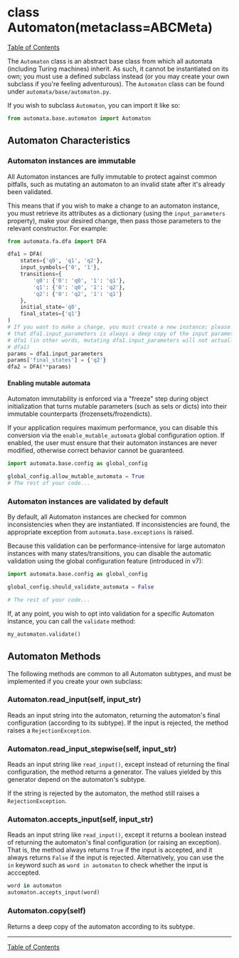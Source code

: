 # class Automaton(metaclass=ABCMeta)

[Table of Contents](README.md)

The `Automaton` class is an abstract base class from which all automata
(including Turing machines) inherit. As such, it cannot be instantiated on its
own; you must use a defined subclass instead (or you may create your own
subclass if you're feeling adventurous). The `Automaton` class can be found
under `automata/base/automaton.py`.

If you wish to subclass `Automaton`, you can import it like so:

```python
from automata.base.automaton import Automaton
```

## Automaton Characteristics

### Automaton instances are immutable

All Automaton instances are fully immutable to protect against common pitfalls,
such as mutating an automaton to an invalid state after it's already been
validated.

This means that if you wish to make a change to an automaton instance, you must
retrieve its attributes as a dictionary (using the `input_parameters` property),
make your desired change, then pass those parameters to the relevant
constructor. For example:

```python
from automata.fa.dfa import DFA

dfa1 = DFA(
    states={'q0', 'q1', 'q2'},
    input_symbols={'0', '1'},
    transitions={
        'q0': {'0': 'q0', '1': 'q1'},
        'q1': {'0': 'q0', '1': 'q2'},
        'q2': {'0': 'q2', '1': 'q1'}
    },
    initial_state='q0',
    final_states={'q1'}
)
# If you want to make a change, you must create a new instance; please note
# that dfa1.input_parameters is always a deep copy of the input parameters for
# dfa1 (in other words, mutating dfa1.input_parameters will not actually mutate
# dfa1)
params = dfa1.input_parameters
params['final_states'] = {'q2'}
dfa2 = DFA(**params)
```

#### Enabling mutable automata

Automaton immutability is enforced via a "freeze" step during object
initialization that turns mutable parameters (such as sets or dicts) into their
immutable counterparts (frozensets/frozendicts).

If your application requires maximum performance, you can disable this
conversion via the `enable_mutable_automata` global configuration option. If
enabled, the user must ensure that their automaton instances are never modified,
otherwise correct behavior cannot be guaranteed.

```python
import automata.base.config as global_config

global_config.allow_mutable_automata = True
# The rest of your code...
```

### Automaton instances are validated by default

By default, all Automaton instances are checked for common inconsistencies when
they are instantiated. If inconsistencies are found, the appropriate exception
from `automata.base.exceptions` is raised.

Because this validation can be performance-intensive for large automaton
instances with many states/transitions, you can disable the automatic validation
using the global configuration feature (introduced in v7):

```python
import automata.base.config as global_config

global_config.should_validate_automata = False

# The rest of your code...
```

If, at any point, you wish to opt into validation for a specific Automaton instance, you can call the `validate` method:

```python
my_automaton.validate()
```

## Automaton Methods

The following methods are common to all Automaton subtypes, and must be
implemented if you create your own subclass:

### Automaton.read_input(self, input_str)

Reads an input string into the automaton, returning the automaton's final
configuration (according to its subtype). If the input is rejected, the method
raises a `RejectionException`.

### Automaton.read_input_stepwise(self, input_str)

Reads an input string like `read_input()`, except instead of returning the final
configuration, the method returns a generator. The values yielded by this
generator depend on the automaton's subtype.

If the string is rejected by the automaton, the method still raises a
`RejectionException`.

### Automaton.accepts_input(self, input_str)

Reads an input string like `read_input()`, except it returns a boolean instead
of returning the automaton's final configuration (or raising an exception).
That is, the method always returns `True` if the input is accepted, and it
always returns `False` if the input is rejected. Alternatively, you can use the
`in` keyword such as `word in automaton` to check whether the input is
acccepted.

```python
word in automaton
automaton.accepts_input(word)
```

### Automaton.copy(self)

Returns a deep copy of the automaton according to its subtype.

------

[Table of Contents](README.md)
